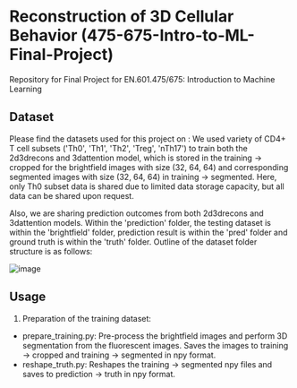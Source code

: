 # Reconstruction of 3D Cellular Behavior (475-675-Intro-to-ML-Final-Project)
Repository for Final Project for EN.601.475/675: Introduction to Machine Learning

## Dataset
Please find the datasets used for this project on :
We used variety of CD4+ T cell subsets ('Th0', 'Th1', 'Th2', 'Treg', 'nTh17') to train both the 2d3drecons and 3dattention model, which is stored in the training -> cropped for the brightfield images with size (32, 64, 64) and corresponding segmented images with size (32, 64, 64) in training -> segmented. Here, only Th0 subset data is shared due to limited data storage capacity, but all data can be shared upon request.

Also, we are sharing prediction outcomes from both 2d3drecons and 3dattention models. Within the 'prediction' folder, the testing dataset is within the 'brightfield' folder, prediction result is within the 'pred' folder and ground truth is within the 'truth' folder.
Outline of the dataset folder structure is as follows:

![image](https://github.com/user-attachments/assets/30f11c7c-95ee-49e2-9103-a3dbea2b969c)


## Usage
1. Preparation of the training dataset:
- prepare_training.py: Pre-process the brightfield images and perform 3D segmentation from the fluorescent images. Saves the images to training -> cropped and training -> segmented in npy format.
- reshape_truth.py: Reshapes the training -> segmented npy files and saves to prediction -> truth in npy format.


